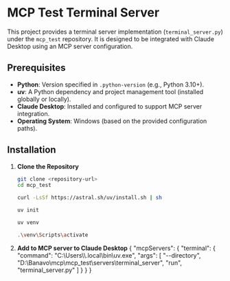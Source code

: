 # MCP Test Terminal Server

This project provides a terminal server implementation (`terminal_server.py`) under the `mcp_test` repository. It is designed to be integrated with Claude Desktop using an MCP server configuration.

## Prerequisites

- **Python**: Version specified in `.python-version` (e.g., Python 3.10+).
- **uv**: A Python dependency and project management tool (installed globally or locally).
- **Claude Desktop**: Installed and configured to support MCP server integration.
- **Operating System**: Windows (based on the provided configuration paths).

## Installation

1. **Clone the Repository**

   ```bash
   git clone <repository-url>
   cd mcp_test

   curl -LsSf https://astral.sh/uv/install.sh | sh

   uv init

   uv venv

   .\venv\Scripts\activate

2. **Add to MCP server to Claude Desktop**
{
  "mcpServers": {
    "terminal": {
      "command": "C:\\Users\\<Your-Username>\\.local\\bin\\uv.exe",
      "args": [
        "--directory", "D:\\Banavo\\mcp\\mcp_test\\servers\\terminal_server",
        "run", "terminal_server.py"
      ]
    }
  }
}